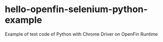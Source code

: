 # hello-openfin-selenium-python-example
Example of test code of Python with Chrome Driver on OpenFin Runtime
